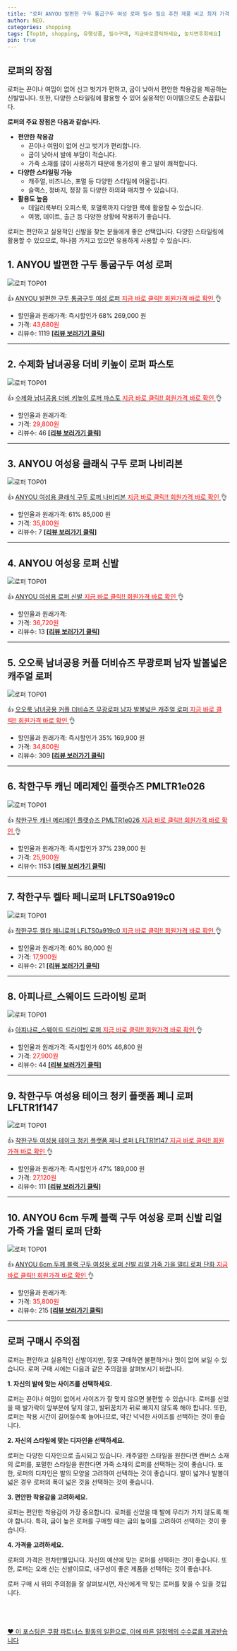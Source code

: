 ```yaml
---
title: "로퍼 ANYOU 발편한 구두 통굽구두 여성 로퍼 필수 필요 추천 제품 비교 최저 가격 비교 장점 구매 후기 구매평"
author: NEO.
categories: shopping
tags: [Top10, shopping, 유행상품, 필수구매, 지금바로클릭하세요, 놓치면후회해요]
pin: true
---
```

## 로퍼의 장점

로퍼는 끈이나 여밈이 없어 신고 벗기가 편하고, 굽이 낮아서 편안한 착용감을 제공하는 신발입니다. 또한, 다양한 스타일링에 활용할 수 있어 실용적인 아이템으로도 손꼽힙니다.

**로퍼의 주요 장점은 다음과 같습니다.**

* **편안한 착용감**
    * 끈이나 여밈이 없어 신고 벗기가 편리합니다.
    * 굽이 낮아서 발에 부담이 적습니다.
    * 가죽 소재를 많이 사용하기 때문에 통기성이 좋고 발이 쾌적합니다.
* **다양한 스타일링 가능**
    * 캐주얼, 비즈니스, 포멀 등 다양한 스타일에 어울립니다.
    * 슬랙스, 청바지, 정장 등 다양한 하의와 매치할 수 있습니다.
* **활용도 높음**
    * 데일리룩부터 오피스룩, 포멀룩까지 다양한 룩에 활용할 수 있습니다.
    * 여행, 데이트, 출근 등 다양한 상황에 착용하기 좋습니다.

로퍼는 편안하고 실용적인 신발을 찾는 분들에게 좋은 선택입니다. 다양한 스타일링에 활용할 수 있으므로, 하나쯤 가지고 있으면 유용하게 사용할 수 있습니다.

   

## 1. ANYOU 발편한 구두 통굽구두 여성 로퍼

![로퍼 TOP01](https://thumbnail10.coupangcdn.com/thumbnails/remote/490x490ex/image/vendor_inventory/8a4e/136742002c039b98220d5e6e2fc4cd83a83071d3f68d185ba72d3202a65c.jpeg)


👍 [ANYOU 발편한 구두 통굽구두 여성 로퍼 <font color=red> 지금 바로 클릭!! 회원가격 바로 확인 </font> ](https://link.coupang.com/re/AFFSDP?lptag=AF3617701&subid=GithubCoopas&pageKey=7621711977&traceid=V0-153&itemId=20208687148&vendorItemId=87707396853) 👌 


- 할인율과 원래가격: 즉시할인가 68%  269,000   원
- 가격: <span style='color:red'>43,680원</span>
- 리뷰수: 1119  [**[리뷰 보러가기 클릭]**](https://link.coupang.com/re/AFFSDP?lptag=AF3617701&subid=GithubCoopas&pageKey=7621711977&traceid=V0-153&itemId=20208687148&vendorItemId=87707396853)

---


   

## 2. 수제화 남녀공용 더비 키높이 로퍼 파스토

![로퍼 TOP01](https://thumbnail10.coupangcdn.com/thumbnails/remote/490x490ex/image/vendor_inventory/67bc/da1194e1f9e22d7f3412a8c0c4d2eb9265221fd1df14c353419fd5c37d48.jpg)


👍 [수제화 남녀공용 더비 키높이 로퍼 파스토 <font color=red> 지금 바로 클릭!! 회원가격 바로 확인 </font> ](https://link.coupang.com/re/AFFSDP?lptag=AF3617701&subid=GithubCoopas&pageKey=6801381542&traceid=V0-153&itemId=16056448237&vendorItemId=83442298100) 👌 


- 할인율과 원래가격: 
- 가격: <span style='color:red'>29,800원</span>
- 리뷰수: 46  [**[리뷰 보러가기 클릭]**](https://link.coupang.com/re/AFFSDP?lptag=AF3617701&subid=GithubCoopas&pageKey=6801381542&traceid=V0-153&itemId=16056448237&vendorItemId=83442298100)

---


   

## 3. ANYOU 여성용 클래식 구두 로퍼 나비리본

![로퍼 TOP01](https://thumbnail9.coupangcdn.com/thumbnails/remote/490x490ex/image/vendor_inventory/df98/e002048a2789c67bc242a1235229a9c47ed9b302948ff7804e3a3649b52d.jpg)


👍 [ANYOU 여성용 클래식 구두 로퍼 나비리본 <font color=red> 지금 바로 클릭!! 회원가격 바로 확인 </font> ](https://link.coupang.com/re/AFFSDP?lptag=AF3617701&subid=GithubCoopas&pageKey=7659985793&traceid=V0-153&itemId=20404937834&vendorItemId=87645651140) 👌 


- 할인율과 원래가격: 61%  85,000   원
- 가격: <span style='color:red'>35,800원</span>
- 리뷰수: 7  [**[리뷰 보러가기 클릭]**](https://link.coupang.com/re/AFFSDP?lptag=AF3617701&subid=GithubCoopas&pageKey=7659985793&traceid=V0-153&itemId=20404937834&vendorItemId=87645651140)

---


   

## 4. ANYOU 여성용 로퍼 신발

![로퍼 TOP01](https://thumbnail8.coupangcdn.com/thumbnails/remote/490x490ex/image/vendor_inventory/a9e7/fed8e15ce31fb751891a579ab078e89f5230d975ed8c1ca09b275536d349.jpeg)


👍 [ANYOU 여성용 로퍼 신발 <font color=red> 지금 바로 클릭!! 회원가격 바로 확인 </font> ](https://link.coupang.com/re/AFFSDP?lptag=AF3617701&subid=GithubCoopas&pageKey=7560621240&traceid=V0-153&itemId=19918015649&vendorItemId=87304902058) 👌 


- 할인율과 원래가격: 
- 가격: <span style='color:red'>36,720원</span>
- 리뷰수: 13  [**[리뷰 보러가기 클릭]**](https://link.coupang.com/re/AFFSDP?lptag=AF3617701&subid=GithubCoopas&pageKey=7560621240&traceid=V0-153&itemId=19918015649&vendorItemId=87304902058)

---


   

## 5. 오오룩 남녀공용 커플 더비슈즈 무광로퍼 남자 발볼넓은 캐주얼 로퍼

![로퍼 TOP01](https://thumbnail10.coupangcdn.com/thumbnails/remote/490x490ex/image/vendor_inventory/81ea/8647b80906adff5ed91d95853e4f0f3b3a3233a70aca13c4bba0079432d7.jpg)


👍 [오오룩 남녀공용 커플 더비슈즈 무광로퍼 남자 발볼넓은 캐주얼 로퍼 <font color=red> 지금 바로 클릭!! 회원가격 바로 확인 </font> ](https://link.coupang.com/re/AFFSDP?lptag=AF3617701&subid=GithubCoopas&pageKey=6060186488&traceid=V0-153&itemId=11139992884&vendorItemId=87235429274) 👌 


- 할인율과 원래가격: 즉시할인가 35%  169,900   원
- 가격: <span style='color:red'>34,800원</span>
- 리뷰수: 309  [**[리뷰 보러가기 클릭]**](https://link.coupang.com/re/AFFSDP?lptag=AF3617701&subid=GithubCoopas&pageKey=6060186488&traceid=V0-153&itemId=11139992884&vendorItemId=87235429274)

---


   

## 6. 착한구두 캐닌 메리제인 플랫슈즈 PMLTR1e026

![로퍼 TOP01](https://thumbnail10.coupangcdn.com/thumbnails/remote/490x490ex/image/retail/images/1499922844879997-3f9e9efc-9b2b-4aae-93cd-5a69b3594027.jpg)


👍 [착한구두 캐닌 메리제인 플랫슈즈 PMLTR1e026 <font color=red> 지금 바로 클릭!! 회원가격 바로 확인 </font> ](https://link.coupang.com/re/AFFSDP?lptag=AF3617701&subid=GithubCoopas&pageKey=6458333203&traceid=V0-153&itemId=14046090988&vendorItemId=81293786333) 👌 


- 할인율과 원래가격: 즉시할인가 37%  239,000   원
- 가격: <span style='color:red'>25,900원</span>
- 리뷰수: 1153  [**[리뷰 보러가기 클릭]**](https://link.coupang.com/re/AFFSDP?lptag=AF3617701&subid=GithubCoopas&pageKey=6458333203&traceid=V0-153&itemId=14046090988&vendorItemId=81293786333)

---


   

## 7. 착한구두 켈타 페니로퍼 LFLTS0a919c0

![로퍼 TOP01](https://thumbnail7.coupangcdn.com/thumbnails/remote/490x490ex/image/retail/images/6432264774041272-df8a0d4b-039d-4731-bfb6-e645b5c7c6b5.jpg)


👍 [착한구두 켈타 페니로퍼 LFLTS0a919c0 <font color=red> 지금 바로 클릭!! 회원가격 바로 확인 </font> ](https://link.coupang.com/re/AFFSDP?lptag=AF3617701&subid=GithubCoopas&pageKey=285400333&traceid=V0-153&itemId=272685830&vendorItemId=5268203255) 👌 


- 할인율과 원래가격: 60%  80,000   원
- 가격: <span style='color:red'>17,900원</span>
- 리뷰수: 21  [**[리뷰 보러가기 클릭]**](https://link.coupang.com/re/AFFSDP?lptag=AF3617701&subid=GithubCoopas&pageKey=285400333&traceid=V0-153&itemId=272685830&vendorItemId=5268203255)

---


   

## 8. 아피나르_스웨이드 드라이빙 로퍼

![로퍼 TOP01](https://thumbnail10.coupangcdn.com/thumbnails/remote/490x490ex/image/retail/images/1071623607401600-8e1d8d7b-1cb8-4670-9f97-88994bdeed8c.jpg)


👍 [아피나르_스웨이드 드라이빙 로퍼 <font color=red> 지금 바로 클릭!! 회원가격 바로 확인 </font> ](https://link.coupang.com/re/AFFSDP?lptag=AF3617701&subid=GithubCoopas&pageKey=6776293257&traceid=V0-153&itemId=15923312299&vendorItemId=83130575286) 👌 


- 할인율과 원래가격: 즉시할인가 60%  46,800   원
- 가격: <span style='color:red'>27,900원</span>
- 리뷰수: 44  [**[리뷰 보러가기 클릭]**](https://link.coupang.com/re/AFFSDP?lptag=AF3617701&subid=GithubCoopas&pageKey=6776293257&traceid=V0-153&itemId=15923312299&vendorItemId=83130575286)

---


   

## 9. 착한구두 여성용 테이크 청키 플랫폼 페니 로퍼 LFLTR1f147

![로퍼 TOP01](https://thumbnail7.coupangcdn.com/thumbnails/remote/490x490ex/image/retail/images/3876574843921282-fcab0b77-53ab-4fcc-b71f-7a32077c17d3.jpg)


👍 [착한구두 여성용 테이크 청키 플랫폼 페니 로퍼 LFLTR1f147 <font color=red> 지금 바로 클릭!! 회원가격 바로 확인 </font> ](https://link.coupang.com/re/AFFSDP?lptag=AF3617701&subid=GithubCoopas&pageKey=7273453129&traceid=V0-153&itemId=18555367544&vendorItemId=85693165887) 👌 


- 할인율과 원래가격: 즉시할인가 47%  189,000   원
- 가격: <span style='color:red'>27,120원</span>
- 리뷰수: 111  [**[리뷰 보러가기 클릭]**](https://link.coupang.com/re/AFFSDP?lptag=AF3617701&subid=GithubCoopas&pageKey=7273453129&traceid=V0-153&itemId=18555367544&vendorItemId=85693165887)

---


   

## 10. ANYOU 6cm 두께 블랙 구두 여성용 로퍼 신발 리얼 가죽 가을 멀티 로퍼 단화

![로퍼 TOP01](https://thumbnail9.coupangcdn.com/thumbnails/remote/490x490ex/image/vendor_inventory/17f8/68138eb597b34b8b2bc5c489c6f96f6f77f3a032fff8149edfc077a08b4f.jpg)


👍 [ANYOU 6cm 두께 블랙 구두 여성용 로퍼 신발 리얼 가죽 가을 멀티 로퍼 단화 <font color=red> 지금 바로 클릭!! 회원가격 바로 확인 </font> ](https://link.coupang.com/re/AFFSDP?lptag=AF3617701&subid=GithubCoopas&pageKey=7621634507&traceid=V0-153&itemId=20208240297&vendorItemId=87614145995) 👌 


- 할인율과 원래가격: 
- 가격: <span style='color:red'>35,800원</span>
- 리뷰수: 215  [**[리뷰 보러가기 클릭]**](https://link.coupang.com/re/AFFSDP?lptag=AF3617701&subid=GithubCoopas&pageKey=7621634507&traceid=V0-153&itemId=20208240297&vendorItemId=87614145995)

---
## 로퍼 구매시 주의점

로퍼는 편안하고 실용적인 신발이지만, 잘못 구매하면 불편하거나 멋이 없어 보일 수 있습니다. 로퍼 구매 시에는 다음과 같은 주의점을 살펴보시기 바랍니다.

**1. 자신의 발에 맞는 사이즈를 선택하세요.**

로퍼는 끈이나 여밈이 없어서 사이즈가 잘 맞지 않으면 불편할 수 있습니다. 로퍼를 신었을 때 발가락이 앞부분에 닿지 않고, 발뒤꿈치가 뒤로 빠지지 않도록 해야 합니다. 또한, 로퍼는 착용 시간이 길어질수록 늘어나므로, 약간 넉넉한 사이즈를 선택하는 것이 좋습니다.

**2. 자신의 스타일에 맞는 디자인을 선택하세요.**

로퍼는 다양한 디자인으로 출시되고 있습니다. 캐주얼한 스타일을 원한다면 캔버스 소재의 로퍼를, 포멀한 스타일을 원한다면 가죽 소재의 로퍼를 선택하는 것이 좋습니다. 또한, 로퍼의 디자인은 발의 모양을 고려하여 선택하는 것이 좋습니다. 발이 넓거나 발볼이 넓은 경우 로퍼의 폭이 넓은 것을 선택하는 것이 좋습니다.

**3. 편안한 착용감을 고려하세요.**

로퍼는 편안한 착용감이 가장 중요합니다. 로퍼를 신었을 때 발에 무리가 가지 않도록 해야 합니다. 특히, 굽이 높은 로퍼를 구매할 때는 굽의 높이를 고려하여 선택하는 것이 좋습니다.

**4. 가격을 고려하세요.**

로퍼의 가격은 천차만별입니다. 자신의 예산에 맞는 로퍼를 선택하는 것이 좋습니다. 또한, 로퍼는 오래 신는 신발이므로, 내구성이 좋은 제품을 선택하는 것이 좋습니다.

로퍼 구매 시 위의 주의점을 잘 살펴보시면, 자신에게 딱 맞는 로퍼를 찾을 수 있을 것입니다.<br><br><br><br><br> [ ❤  이 포스팅은 쿠팡 파트너스 활동의 일환으로, 이에 따른 일정액의 수수료를 제공받습니다](https://link.coupang.com/a/bcEFyh)